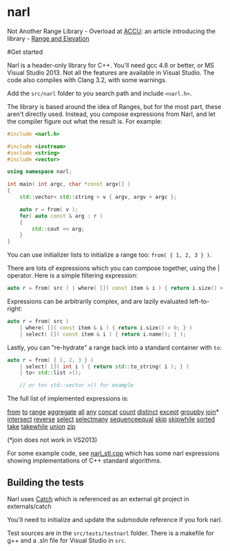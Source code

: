 # narl

Not Another Range Library - Overload at [ACCU](http://accu.org): an article introducing the library - [Range and Elevation](http://accu.org/var/uploads/journals/Overload117.pdf)

#Get started

Narl is a header-only library for C++. You'll need gcc 4.8 or better, or MS Visual Studio 2013. Not all the features are available in Visual Studio. The code also compiles with Clang 3.2, with some warnings.

Add the ```src/narl``` folder to you search path and include ```<narl.h>```.

The library is based around the idea of Ranges, but for the most part, these aren't directly used. Instead, you compose expressions from Narl, and let the compiler figure out what the result is. 
For example:

```c++
#include <narl.h>

#include <iostream>
#include <string>
#include <vector>

using namespace narl;

int main( int argc, char *const argv[] )
{
	std::vector< std::string > v { argv, argv + argc };

	auto r = from( v );
	for( auto const & arg : r )
	{
		std::cout << arg;
	}
}
```

You can use initializer lists to initialize a range too: ```from( { 1, 2, 3 } )```.

There are lots of expressions which you can compose together, using the | operator. Here is a simple filtering expression:

```c++
auto r = from( src ) | where( []( const item & i ) { return i.size() > 0; } );
```

Expressions can be arbitrarily complex, and are lazily evaluated left-to-right:

```c++
auto r = from( src ) 
	| where( []( const item & i ) { return i.size() > 0; } )
	| select( []( const item & i ) { return i.name(); } );
```

Lastly, you can "re-hydrate" a range back into a standard container with ```to```:

```c++
auto r = from( { 1, 2, 3 } ) 
	| select( []( int i ) { return std::to_string( i ); } ) 
	| to< std::list >();

	// or to< std::vector >() for example
```

The full list of implemented expressions is:

[from](doc/range.md) [to](doc/range.md) [range](doc/range.md) [aggregate](doc/aggregate.md) [all](doc/anyall.md) [any](doc/anyall.md) [concat](doc/select.md) [count](doc/aggregate.md) [distinct](doc/setops.md) [except](doc/setops.md) [groupby](doc/groupby.md) [join](doc/groupby.md)* [intersect](doc/setops.md) [reverse](doc/select.md) [select](doc/select.md) [selectmany](doc/select.md) [sequenceequal](doc/aggregate.md) [skip](doc/skiptake.md) [skipwhile](doc/skiptake.md) [sorted](doc/select.md) [take](doc/skiptake.md) [takewhile](doc/skiptake.md) [union](doc/setops.md) [zip](doc/select.md)

(*join does not work in VS2013)

For some example code, see [narl_stl.cpp](https://github.com/essennell/narl/tree/master/src/tests/testnarl/narl_stl.cpp) which has some narl expressions showing implementations of C++ standard algorithms.

## Building the tests

Narl uses [Catch](https://github.com/philsquared/Catch) which is referenced as an external git project in externals/catch

You'll need to initialize and update the submodule reference if you fork narl.

Test sources are in the ```src/tests/testnarl``` folder. There is a makefile for g++ and a .sln file for Visual Studio in ```src```.
